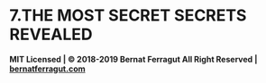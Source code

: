 # 7.THE MOST SECRET SECRETS REVEALED


**MIT Licensed | © 2018-2019 Bernat Ferragut All Right Reserved | [bernatferragut.com](http://bernatferragut.com/)**

